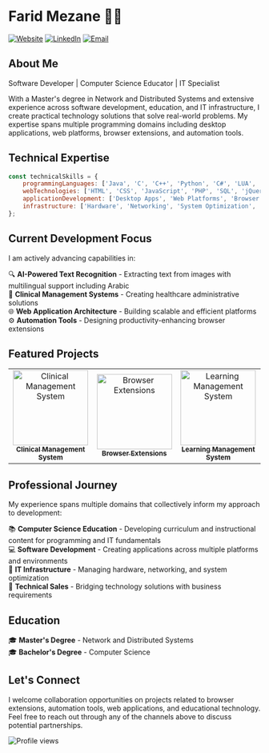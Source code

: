 # Farid Mezane 👨‍💻

[![Website](https://img.shields.io/badge/Website-faridmezane.space-blue?style=for-the-badge&logo=google-chrome)](https://faridmezane.space)
[![LinkedIn](https://img.shields.io/badge/LinkedIn-Connect-blue?style=for-the-badge&logo=linkedin)](https://linkedin.com/in/your-profile)
[![Email](https://img.shields.io/badge/Email-mezane.farid@gmail.com-red?style=for-the-badge&logo=gmail)](mailto:mezane.farid@gmail.com)

## About Me

Software Developer | Computer Science Educator | IT Specialist

With a Master's degree in Network and Distributed Systems and extensive experience across software development, education, and IT infrastructure, I create practical technology solutions that solve real-world problems. My expertise spans multiple programming domains including desktop applications, web platforms, browser extensions, and automation tools.

## Technical Expertise

```javascript
const technicalSkills = {
    programmingLanguages: ['Java', 'C', 'C++', 'Python', 'C#', 'LUA', 'Delphi'],
    webTechnologies: ['HTML', 'CSS', 'JavaScript', 'PHP', 'SQL', 'jQuery', 'XML'],
    applicationDevelopment: ['Desktop Apps', 'Web Platforms', 'Browser Extensions', 'Automation'],
    infrastructure: ['Hardware', 'Networking', 'System Optimization', 'Technical Support']
};
```

## Current Development Focus

I am actively advancing capabilities in:

🔍 **AI-Powered Text Recognition** - Extracting text from images with multilingual support including Arabic  
🏥 **Clinical Management Systems** - Creating healthcare administrative solutions  
🌐 **Web Application Architecture** - Building scalable and efficient platforms  
⚙️ **Automation Tools** - Designing productivity-enhancing browser extensions  

## Featured Projects

<table>
  <tr>
    <td align="center">
      <a href="#"><img src="https://via.placeholder.com/150" width="150px;" alt="Clinical Management System"/><br/><sub><b>Clinical Management System</b></sub></a>
    </td>
    <td align="center">
      <a href="#"><img src="https://via.placeholder.com/150" width="150px;" alt="Browser Extensions"/><br/><sub><b>Browser Extensions</b></sub></a>
    </td>
    <td align="center">
      <a href="#"><img src="https://via.placeholder.com/150" width="150px;" alt="Learning Management System"/><br/><sub><b>Learning Management System</b></sub></a>
    </td>
  </tr>
</table>

## Professional Journey

My experience spans multiple domains that collectively inform my approach to development:

📚 **Computer Science Education** - Developing curriculum and instructional content for programming and IT fundamentals  
💻 **Software Development** - Creating applications across multiple platforms and environments  
🔧 **IT Infrastructure** - Managing hardware, networking, and system optimization  
🤝 **Technical Sales** - Bridging technology solutions with business requirements  

## Education

🎓 **Master's Degree** - Network and Distributed Systems  
🎓 **Bachelor's Degree** - Computer Science  

## Let's Connect

I welcome collaboration opportunities on projects related to browser extensions, automation tools, web applications, and educational technology. Feel free to reach out through any of the channels above to discuss potential partnerships.

![Profile views](https://komarev.com/ghpvc/?username=faridfgx&color=brightgreen&style=flat-square)
